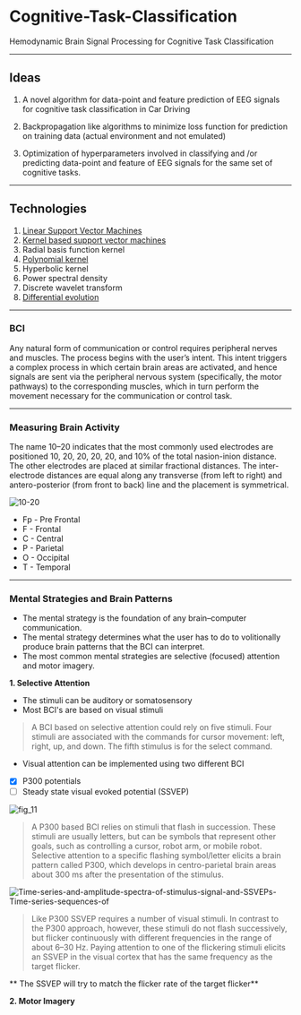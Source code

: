 # Cognitive-Task-Classification
Hemodynamic Brain Signal Processing for Cognitive Task Classification
- - - - 
## Ideas

1. A novel algorithm for data-point and feature prediction of  EEG signals for cognitive task classification in Car Driving

2. Backpropagation like algorithms to minimize loss function for prediction on training data (actual environment and not emulated)

3.  Optimization of hyperparameters involved in classifying and /or predicting data-point and feature of EEG signals for the same set of cognitive tasks.

- - - -

## Technologies 

1. [Linear Support Vector Machines](https://youtu.be/g8D5YL6cOSE)
2. [Kernel based support vector machines](https://link.springer.com/chapter/10.1007/978-3-319-41063-0_5)
3. Radial basis function kernel
4. [Polynomial kernel](https://data-flair.training/blogs/svm-kernel-functions/)
5. Hyperbolic kernel
6. Power spectral density 
7. Discrete wavelet transform 
8. [Differential evolution](https://www.mathworks.com/matlabcentral/fileexchange/18593-differential-evolution) 
- - - - 

### BCI

Any natural form of communication or control requires peripheral nerves and muscles.
The process begins with the user’s intent. This intent triggers a complex
process in which certain brain areas are activated, and hence signals are sent via
the peripheral nervous system (specifically, the motor pathways) to the corresponding
muscles, which in turn perform the movement necessary for the communication
or control task.
- - - - 
### Measuring Brain Activity

The name 10–20 indicates that the most
commonly used electrodes are positioned 10, 20, 20, 20, 20, and 10% of the total
nasion-inion distance. The other electrodes are placed at similar fractional distances.
The inter-electrode distances are equal along any transverse (from left to right) and
antero-posterior (from front to back) line and the placement is symmetrical.

![10-20](https://user-images.githubusercontent.com/44690292/61197021-22570180-a6f0-11e9-801c-1c447b24afc9.png)


* Fp - Pre Frontal
* F - Frontal
* C - Central
* P - Parietal
* O - Occipital
* T - Temporal

- - - - 

### Mental Strategies and Brain Patterns

* The mental strategy is the foundation of any brain–computer
communication.
* The mental strategy determines what the user has to do to volitionally
produce brain patterns that the BCI can interpret.
* The most common
mental strategies are selective (focused) attention and motor imagery.

**1. Selective Attention**
* The stimuli can be auditory or somatosensory
* Most BCI's are based on visual stimuli

>A BCI based on selective attention could rely on five stimuli.
Four stimuli are associated with the commands for cursor movement: left, right, up,
and down. The fifth stimulus is for the select command.

* Visual attention can be implemented using two different BCI

- [x] P300 potentials
- [ ] Steady state visual evoked potential (SSVEP)

![fig_11](https://user-images.githubusercontent.com/44690292/61197626-af4f8a00-a6f3-11e9-93db-976f9ee8ff17.gif)


>A P300 based BCI relies on stimuli that flash in succession. These stimuli are
usually letters, but can be symbols that represent other goals, such as controlling a
cursor, robot arm, or mobile robot. Selective attention to a specific flashing
symbol/letter elicits a brain pattern called P300, which develops in centro-parietal
brain areas about 300 ms after the presentation of the stimulus.

![Time-series-and-amplitude-spectra-of-stimulus-signal-and-SSVEPs-Time-series-sequences-of](https://user-images.githubusercontent.com/44690292/61197983-3c471300-a6f5-11e9-969f-476ff93f1d03.png)

> Like P300 SSVEP requires a number of visual stimuli. 
> In contrast to the P300 approach, however, these stimuli
do not flash successively, but flicker continuously with different frequencies in
the range of about 6–30 Hz. Paying attention to one of the flickering stimuli elicits
an SSVEP in the visual cortex that has the same frequency as the target
flicker.

** The SSVEP will try to match the flicker rate of the target flicker**

**2. Motor Imagery**





